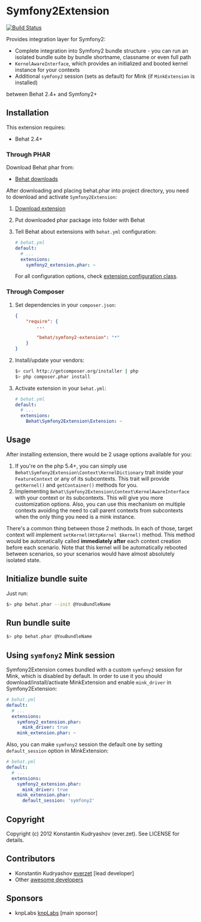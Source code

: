 # Symfony2Extension

[![Build
Status](https://secure.travis-ci.org/Behat/Symfony2Extension.png?branch=master)](http://travis-ci.org/Behat/Symfony2Extension)

Provides integration layer for Symfony2:

* Complete integration into Symfony2 bundle structure - you can run an isolated
  bundle suite by bundle shortname, classname or even full path
* `KernelAwareInterface`, which provides an initialized and booted kernel instance
  for your contexts
* Additional `symfony2` session (sets as default) for Mink (if `MinkExtension` is installed)

between Behat 2.4+ and Symfony2+

## Installation

This extension requires:

* Behat 2.4+

### Through PHAR

Download Behat phar from:

* [Behat downloads](https://github.com/Behat/Behat/downloads)

After downloading and placing behat.phar into project directory, you need to download and
activate `Symfony2Extension`:

1. [Download extension](https://github.com/downloads/Behat/Symfony2Extension/symfony2_extension.phar)
2. Put downloaded phar package into folder with Behat
3. Tell Behat about extensions with `behat.yml` configuration:

    ``` yaml
    # behat.yml
    default:
      # ...
      extensions:
        symfony2_extension.phar: ~
    ```

    For all configuration options, check [extension configuration
    class](https://github.com/Behat/MinkExtension/blob/master/src/Behat/Symfony2Extension.php#L61-90).

### Through Composer

1. Set dependencies in your `composer.json`:

    ``` json
    {
        "require": {
            ...

            "behat/symfony2-extension": "*"
        }
    }
    ```

2. Install/update your vendors:

    ``` bash
    $> curl http://getcomposer.org/installer | php
    $> php composer.phar install
    ```

3. Activate extension in your `behat.yml`:

    ``` yaml
    # behat.yml
    default:
      # ...
      extensions:
        Behat\Symfony2Extension\Extension: ~
    ```

## Usage

After installing extension, there would be 2 usage options available for you:

1. If you're on the php 5.4+, you can simply use `Behat\Symfony2Extension\Context\KernelDictionary`
   trait inside your `FeatureContext` or any of its subcontexts. This trait will provide
   `getKernel()` and `getContainer()` methods for you.
2. Implementing `Behat\Symfony2Extension\Context\KernelAwareInterface` with your context or its
   subcontexts.
   This will give you more customization options. Also, you can use this mechanism on multiple
   contexts avoiding the need to call parent contexts from subcontexts when the only thing you need
   is a mink instance.

There's a common thing between those 2 methods. In each of those, target context will implement
`setKernel(HttpKernel $kernel)` method. This method would be automatically called **immediately after**
each context creation before each scenario. Note that this kernel will be automatically
rebooted between scenarios, so your scenarios would have almost absolutely isolated state.

## Initialize bundle suite

Just run:

``` bash
$> php behat.phar --init @YouBundleName
```

## Run bundle suite

``` bash
$> php behat.phar @YouBundleName
```

## Using `symfony2` Mink session

Symfony2Extension comes bundled with a custom `symfony2` session for Mink, which is disabled
by default. In order to use it you should download/install/activate MinkExtension and enable
`mink_driver` in Symfony2Extension:

``` yaml
# behat.yml
default:
  # ...
  extensions:
    symfony2_extension.phar:
      mink_driver: true
    mink_extension.phar: ~
```

Also, you can make `symfony2` session the default one by setting `default_session` option in
MinkExtension:

``` yaml
# behat.yml
default:
  # ...
  extensions:
    symfony2_extension.phar:
      mink_driver: true
    mink_extension.phar:
      default_session: 'symfony2'
```

## Copyright

Copyright (c) 2012 Konstantin Kudryashov (ever.zet). See LICENSE for details.

## Contributors

* Konstantin Kudryashov [everzet](http://github.com/everzet) [lead developer]
* Other [awesome developers](https://github.com/Behat/Symfony2Extension/graphs/contributors)

## Sponsors

* knpLabs [knpLabs](http://www.knplabs.com/) [main sponsor]
